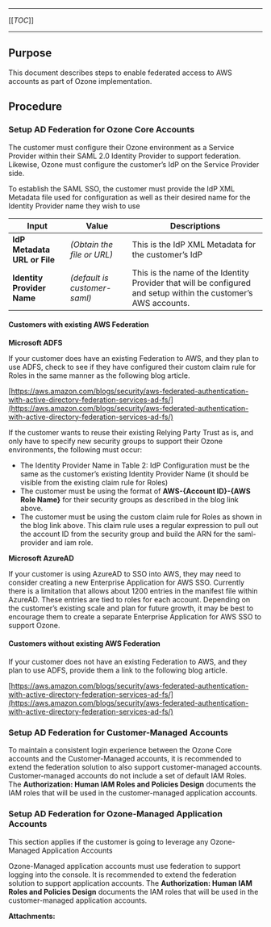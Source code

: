   

  

|    |    |    |    |
| --- | --- | --- | --- |

  

* * *

[[_TOC_]]

* * *

**Purpose**
-----------

This document describes steps to enable federated access to AWS accounts as part of Ozone implementation.

**Procedure**
-------------

### Setup AD Federation for Ozone Core Accounts

The customer must configure their Ozone environment as a Service Provider within their SAML 2.0 Identity Provider to support federation. Likewise, Ozone must configure the customer’s IdP on the Service Provider side. 

To establish the SAML SSO, the customer must provide the IdP XML Metadata file used for configuration as well as their desired name for the Identity Provider name they wish to use

  

|   Input   |   Value   |   Descriptions   |
| --- | --- | --- |
|   **IdP Metadata URL or File**   |   _(Obtain the file or URL)_   |   This is the IdP XML Metadata for the customer’s IdP   |
|   **Identity Provider Name**   |   _(default is customer-saml)_   |   This is the name of the Identity Provider that will be configured and setup within the customer’s AWS accounts.   |

#### Customers with existing AWS Federation

**Microsoft ADFS**

If your customer does have an existing Federation to AWS, and they plan to use ADFS, check to see if they have configured their custom claim rule for Roles in the same manner as the following blog article.

[https://aws.amazon.com/blogs/security/aws-federated-authentication-with-active-directory-federation-services-ad-fs/](https://aws.amazon.com/blogs/security/aws-federated-authentication-with-active-directory-federation-services-ad-fs/)

If the customer wants to reuse their existing Relying Party Trust as is, and only have to specify new security groups to support their Ozone environments, the following must occur:

*   The Identity Provider Name in Table 2: IdP Configuration must be the same as the customer’s existing Identity Provider Name (it should be visible from the existing claim rule for Roles)
*   The customer must be using the format of **AWS-{Account ID}-{AWS Role Name}** for their security groups as described in the blog link above.
*   The customer must be using the custom claim rule for Roles as shown in the blog link above. This claim rule uses a regular expression to pull out the account ID from the security group and build the ARN for the saml-provider and iam role.

**Microsoft AzureAD**

If your customer is using AzureAD to SSO into AWS, they may need to consider creating a new Enterprise Application for AWS SSO. Currently there is a limitation that allows about 1200 entries in the manifest file within AzureAD. These entries are tied to roles for each account. Depending on the customer’s existing scale and plan for future growth, it may be best to encourage them to create a separate Enterprise Application for AWS SSO to support Ozone.

#### **Customers without existing AWS Federation**

If your customer does not have an existing Federation to AWS, and they plan to use ADFS, provide them a link to the following blog article.

[https://aws.amazon.com/blogs/security/aws-federated-authentication-with-active-directory-federation-services-ad-fs/](https://aws.amazon.com/blogs/security/aws-federated-authentication-with-active-directory-federation-services-ad-fs/)

### Setup AD Federation for Customer-Managed Accounts

To maintain a consistent login experience between the Ozone Core accounts and the Customer-Managed accounts, it is recommended to extend the federation solution to also support customer-managed accounts. Customer-managed accounts do not include a set of default IAM Roles. The **Authorization: Human IAM Roles and Policies Design** documents the IAM roles that will be used in the customer-managed application accounts.

### Setup AD Federation for Ozone-Managed Application Accounts

This section applies if the customer is going to leverage any Ozone-Managed Application Accounts

  

Ozone-Managed application accounts must use federation to support logging into the console. It is recommended to extend the federation solution to support application accounts. The **Authorization: Human IAM Roles and Policies Design** documents the IAM roles that will be used in the customer-managed application accounts.

 **Attachments:** 

